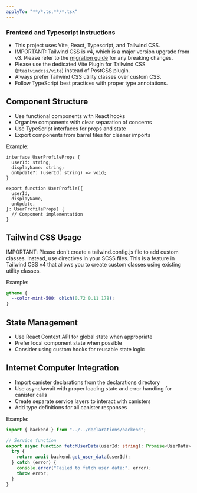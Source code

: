 ```yaml
---
applyTo: "**/*.ts,**/*.tsx"
---
```


### Frontend and Typescript Instructions

- This project uses Vite, React, Typescript, and Tailwind CSS.
- IMPORTANT: Tailwind CSS is v4, which is a major version upgrade from v3. Please refer to the [migration guide](https://tailwindcss.com/docs/upgrade-guide) for any breaking changes.
- Please use the dedicated Vite Plugin for Tailwind CSS (`@tailwindcss/vite`) instead of PostCSS plugin.
- Always prefer Tailwind CSS utility classes over custom CSS.
- Follow TypeScript best practices with proper type annotations.

## Component Structure

- Use functional components with React hooks
- Organize components with clear separation of concerns
- Use TypeScript interfaces for props and state
- Export components from barrel files for cleaner imports

Example:

```tsx
interface UserProfileProps {
  userId: string;
  displayName: string;
  onUpdate?: (userId: string) => void;
}

export function UserProfile({
  userId,
  displayName,
  onUpdate,
}: UserProfileProps) {
  // Component implementation
}
```

## Tailwind CSS Usage

IMPORTANT: Please don't create a tailwind.config.js file to add custom classes.
Instead, use directives in your SCSS files. This is a feature in Tailwind CSS v4 that allows you to create custom classes using existing utility classes.

Example:

```scss
@theme {
  --color-mint-500: oklch(0.72 0.11 178);
}
```

## State Management

- Use React Context API for global state when appropriate
- Prefer local component state when possible
- Consider using custom hooks for reusable state logic

## Internet Computer Integration

- Import canister declarations from the declarations directory
- Use async/await with proper loading state and error handling for canister calls
- Create separate service layers to interact with canisters
- Add type definitions for all canister responses

Example:

```typescript
import { backend } from "../../declarations/backend";

// Service function
export async function fetchUserData(userId: string): Promise<UserData> {
  try {
    return await backend.get_user_data(userId);
  } catch (error) {
    console.error("Failed to fetch user data:", error);
    throw error;
  }
}
```
